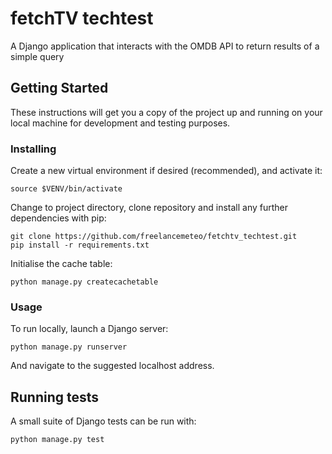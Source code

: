 # fetchTV techtest

A Django application that interacts with the OMDB API to return results of a simple query

## Getting Started

These instructions will get you a copy of the project up and running on your local machine for development and testing purposes.

### Installing

Create a new virtual environment if desired (recommended), and activate it:

```
source $VENV/bin/activate
```

Change to project directory, clone repository and install any further dependencies with pip:

```
git clone https://github.com/freelancemeteo/fetchtv_techtest.git
pip install -r requirements.txt
```

Initialise the cache table:
```
python manage.py createcachetable
```

### Usage

To run locally, launch a Django server:

```
python manage.py runserver
```

And navigate to the suggested localhost address.


## Running tests

A small suite of Django tests can be run with:

```
python manage.py test
```
